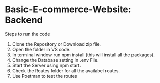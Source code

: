 # Basic-E-commerce-Website: Backend
Steps to run the code
1. Clone the Repository or Download zip file.
2. Open the folder in VS code.
3. In terminal window run npm install (this will install all the packages).
4. Change the Database setting in .env File.
5. Start the Server using npm start.
6. Check the Routes folder for all the availabel routes.
7. Use Postman to test the routes
